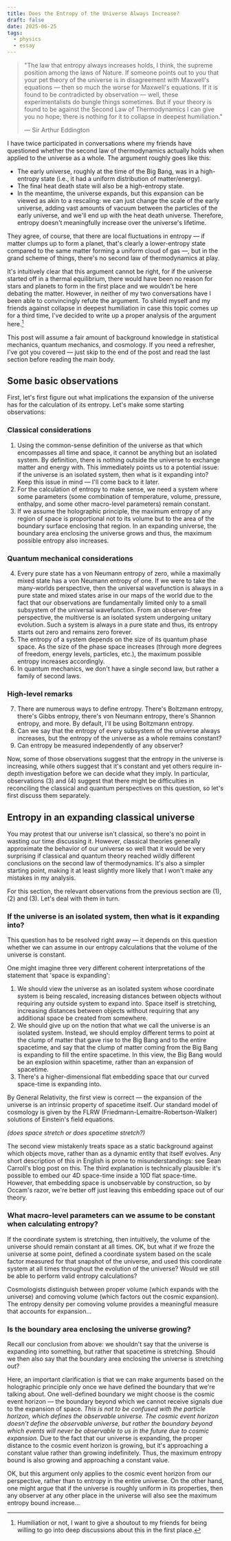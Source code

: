 ```yaml
---
title: Does the Entropy of the Universe Always Increase?
draft: false
date: 2025-06-25
tags:
  - physics
  - essay
---
```


> "The law that entropy always increases holds, I think, the supreme position among the laws of Nature. If someone points out to you that your pet theory of the universe is in disagreement with Maxwell's equations — then so much the worse for Maxwell's equations. If it is found to be contradicted by observation — well, these experimentalists do bungle things sometimes. But if your theory is found to be against the Second Law of Thermodynamics I can give you no hope; there is nothing for it to collapse in deepest humiliation."
>
> — Sir Arthur Eddington

I have twice participated in conversations where my friends have questioned whether the second law of thermodynamics actually holds when applied to the universe as a whole. The argument roughly goes like this:

- The early universe, roughly at the time of the Big Bang, was in a high-entropy state (i.e., it had a uniform distribution of matter/energy).
- The final heat death state will also be a high-entropy state.
- In the meantime, the universe expands, but this expansion can be viewed as akin to a rescaling: we can just change the scale of the early universe, adding vast amounts of vacuum between the particles of the early universe, and we'll end up with the heat death universe. Therefore, entropy doesn't meaningfully increase over the universe's lifetime.

They agree, of course, that there are local fluctuations in entropy — if matter clumps up to form a planet, that's clearly a lower-entropy state compared to the same matter forming a uniform cloud of gas —, but in the grand scheme of things, there's no second law of thermodynamics at play.

It's intuitively clear that this argument cannot be right, for if the universe started off in a thermal equilibrium, there would have been no reason for stars and planets to form in the first place and we wouldn't be here debating the matter. However, in neither of my two conversations have I been able to convincingly refute the argument. To shield myself and my friends against collapse in deepest humiliation in case this topic comes up for a third time, I've decided to write up a proper analysis of the argument here.[^1]

This post will assume a fair amount of background knowledge in statistical mechanics, quantum mechanics, and cosmology. If you need a refresher, I've got you covered — just skip to the end of the post and read the last section before reading the main body.

## Some basic observations

First, let's first figure out what implications the expansion of the universe has for the calculation of its entropy. Let's make some starting observations:

### Classical considerations

1. Using the common-sense definition of the universe as that which encompasses all time and space, it cannot be anything but an isolated system. By definition, there is nothing outside the universe to exchange matter and energy with. This immediately points us to a potential issue: if the universe is an isolated system, then what is it expanding into? Keep this issue in mind — I'll come back to it later.
2. For the calculation of entropy to make sense, we need a system where some parameters (some combination of temperature, volume, pressure, enthalpy, and some other macro-level parameters) remain constant.
3. If we assume the holographic principle, the maximum entropy of any region of space is proportional not to its volume but to the area of the boundary surface enclosing that region. In an expanding universe, the boundary area enclosing the universe grows and thus, the maximum possible entropy also increases.

### Quantum mechanical considerations

4. Every pure state has a von Neumann entropy of zero, while a maximally mixed state has a von Neumann entropy of one. If we were to take the many-worlds perspective, then the universal wavefunction is always in a pure state and mixed states arise in our maps of the world due to the fact that our observations are fundamentally limited only to a small subsystem of the universal wavefunction. From an observer-free perspective, the multiverse is an isolated system undergoing unitary evolution. Such a system is always in a pure state and thus, its entropy starts out zero and remains zero forever.
5. The entropy of a system depends on the size of its quantum phase space. As the size of the phase space increases (through more degrees of freedom, energy levels, particles, etc.), the maximum possible entropy increases accordingly.
6. In quantum mechanics, we don't have a single second law, but rather a family of second laws.

### High-level remarks

7. There are numerous ways to define entropy. There's Boltzmann entropy, there's Gibbs entropy, there's von Neumann entropy, there's Shannon entropy, and more. By default, I'll be using Boltzmann entropy.
8. Can we say that the entropy of every subsystem of the universe always increases, but the entropy of the universe as a whole remains constant?
9. Can entropy be measured independently of any observer?

Now, some of those observations suggest that the entropy in the universe is increasing, while others suggest that it's constant and yet others require in-depth investigation before we can decide what they imply. In particular, observations (3) and (4) suggest that there might be difficulties in reconciling the classical and quantum perspectives on this question, so let's first discuss them separately.

## Entropy in an expanding classical universe

You may protest that our universe isn't classical, so there's no point in wasting our time discussing it. However, classical theories generally approximate the behavior of our universe so well that it would be very surprising if classical and quantum theory reached wildly different conclusions on the second law of thermodynamics. It's also a simpler starting point, making it at least slightly more likely that I won't make any mistakes in my analysis. 

For this section, the relevant observations from the previous section are (1), (2) and (3). Let's deal with them in turn.

### If the universe is an isolated system, then what is it expanding into? 

This question has to be resolved right away — it depends on this question whether we can assume in our entropy calculations that the volume of the universe is constant.

One might imagine three very different coherent interpretations of the statement that 'space is expanding':

1. We should view the universe as an isolated system whose coordinate system is being rescaled, increasing distances between objects without requiring any outside system to expand into. Space itself is stretching, increasing distances between objects without requiring that any additional space be created from somewhere.
2. We should give up on the notion that what we call the universe is an isolated system. Instead, we should employ different terms to point at the clump of matter that gave rise to the Big Bang and to the entire spacetime, and say that the clump of matter coming from the Big Bang is expanding to fill the entire spacetime. In this view, the Big Bang would be an explosion within spacetime, rather than an expansion of spacetime.
3. There's a higher-dimensional flat embedding space that our curved space-time is expanding into.

By General Relativity, the first view is correct — the expansion of the universe is an intrinsic property of spacetime itself. Our standard model of cosmology is given by the FLRW (Friedmann-Lemaitre-Robertson-Walker) solutions of Einstein's field equations.

*(does space stretch or does spacetime stretch?)*

The second view mistakenly treats space as a static background against which objects move, rather than as a dynamic entity that itself evolves. Any short description of this in English is prone to misunderstandings: see Sean Carroll's blog post on this. The third explanation is technically plausible: it's possible to embed our 4D space-time inside a 10D flat space-time. However, that embedding space is unobservable by construction, so by Occam's razor, we're better off just leaving this embedding space out of our theory.

### What macro-level parameters can we assume to be constant when calculating entropy? 

If the coordinate system is stretching, then intuitively, the volume of the universe should remain constant at all times. OK, but what if we froze the universe at some point, defined a coordinate system based on the scale factor measured for that snapshot of the universe, and used this coordinate system at all times throughout the evolution of the universe? Would we still be able to perform valid entropy calculations?

Cosmologists distinguish between proper volume (which expands with the universe) and comoving volume (which factors out the cosmic expansion). The entropy density per comoving volume provides a meaningful measure that accounts for expansion...

### Is the boundary area enclosing the universe growing? 

Recall our conclusion from above: we shouldn't say that the universe is expanding into something, but rather that spacetime is stretching. Should we then also say that the boundary area enclosing the universe is stretching out?

Here, an important clarification is that we can make arguments based on the holographic principle only once we have defined the boundary that we're talking about. One well-defined boundary we might choose is the cosmic event horizon — the boundary beyond which we cannot receive signals due to the expansion of space. *This is not to be confused with the particle horizon, which defines the observable universe. The cosmic event horizon doesn't define the observable universe, but rather the boundary beyond which events will never be observable to us in the future due to cosmic expansion.* Due to the fact that our universe is expanding, the proper distance to the cosmic event horizon is growing, but it's approaching a constant value rather than growing indefinitely. Thus, the maximum entropy bound is also growing and approaching a constant value.

OK, but this argument only applies to the cosmic event horizon from our perspective, rather than to entropy in the entire universe. On the other hand, one might argue that if the universe is roughly uniform in its properties, then any observer at any other place in the universe will also see the maximum entropy bound increase...

[^1]: Humiliation or not, I want to give a shoutout to my friends for being willing to go into deep discussions about this in the first place.